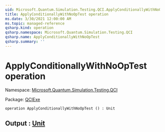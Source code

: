 ```yaml
---
uid: Microsoft.Quantum.Simulation.Testing.QCI.ApplyConditionallyWithNoOpTest
title: ApplyConditionallyWithNoOpTest operation
ms.date: 3/30/2021 12:00:00 AM
ms.topic: managed-reference
qsharp.kind: operation
qsharp.namespace: Microsoft.Quantum.Simulation.Testing.QCI
qsharp.name: ApplyConditionallyWithNoOpTest
qsharp.summary: ''
---
```


# ApplyConditionallyWithNoOpTest operation

Namespace: [Microsoft.Quantum.Simulation.Testing.QCI](xref:Microsoft.Quantum.Simulation.Testing.QCI)

Package: [QCIExe](https://nuget.org/packages/QCIExe)




```qsharp
operation ApplyConditionallyWithNoOpTest () : Unit
```


## Output : [Unit](xref:microsoft.quantum.lang-ref.unit)

